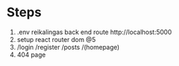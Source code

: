 # Steps

1. .env reikalingas back end route http://localhost:5000
2. setup react router dom @5
3. /login /register /posts /(homepage)
4. 404 page
